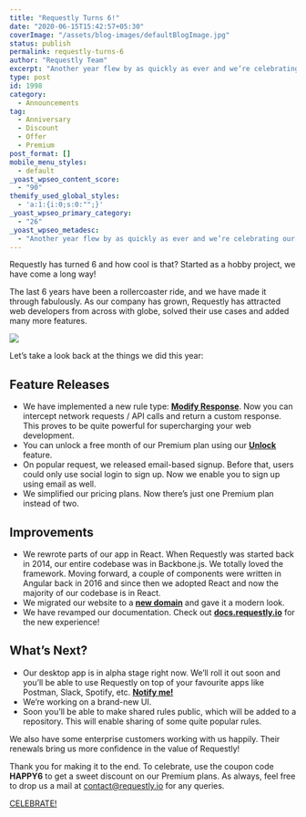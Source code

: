 ```yaml
---
title: "Requestly Turns 6!"
date: "2020-06-15T15:42:57+05:30"
coverImage: "/assets/blog-images/defaultBlogImage.jpg"
status: publish
permalink: requestly-turns-6
author: "Requestly Team"
excerpt: "Another year flew by as quickly as ever and we’re celebrating our sixth anniversary today. Let’s take a look back at the things we did this year:"
type: post
id: 1998
category:
  - Announcements
tag:
  - Anniversary
  - Discount
  - Offer
  - Premium
post_format: []
mobile_menu_styles:
  - default
_yoast_wpseo_content_score:
  - "90"
themify_used_global_styles:
  - 'a:1:{i:0;s:0:"";}'
_yoast_wpseo_primary_category:
  - "26"
_yoast_wpseo_metadesc:
  - "Another year flew by as quickly as ever and we’re celebrating our sixth anniversary today. Let’s take a look back at the things we did this year:"
---
```


Requestly has turned 6 and how cool is that? Started as a hobby project, we have come a long way!

The last 6 years have been a rollercoaster ride, and we have made it through fabulously. As our company has grown, Requestly has attracted web developers from across with globe, solved their use cases and added many more features.

![](/assets/blog-images/Your-paragraph-text.png)

Let’s take a look back at the things we did this year:

## Feature Releases

- We have implemented a new rule type: [**Modify Response**](https://requestly.io/blog/introducing-modify-ajax-response-rule/). Now you can intercept network requests / API calls and return a custom response. This proves to be quite powerful for supercharging your web development.
- You can unlock a free month of our Premium plan using our [**Unlock**](https://app.requestly.io/unlock) feature.
- On popular request, we released email-based signup. Before that, users could only use social login to sign up. Now we enable you to sign up using email as well.
- We simplified our pricing plans. Now there’s just one Premium plan instead of two.

## Improvements

- We rewrote parts of our app in React. When Requestly was started back in 2014, our entire codebase was in Backbone.js. We totally loved the framework. Moving forward, a couple of components were written in Angular back in 2016 and since then we adopted React and now the majority of our codebase is in React.
- We migrated our website to a [**new domain**](https://requestly.io/) and gave it a modern look.
- We have revamped our documentation. Check out [**docs.requestly.io**](https://docs.requestly.io/) for the new experience!

## What’s Next?

- Our desktop app is in alpha stage right now. We’ll roll it out soon and you’ll be able to use Requestly on top of your favourite apps like Postman, Slack, Spotify, etc. **[Notify me!](https://requestly.io/desktop)**
- We’re working on a brand-new UI.
- Soon you’ll be able to make shared rules public, which will be added to a repository. This will enable sharing of some quite popular rules.

We also have some enterprise customers working with us happily. Their renewals bring us more confidence in the value of Requestly!

Thank you for making it to the end. To celebrate, use the coupon code **HAPPY6** to get a sweet discount on our Premium plans. As always, feel free to drop us a mail at <contact@requestly.io> for any queries.

[CELEBRATE!](https://app.requestly.io/pricing/plans)
